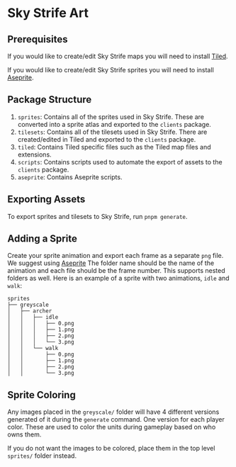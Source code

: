 # Sky Strife Art

## Prerequisites
If you would like to create/edit Sky Strife maps you will need to install [Tiled](https://www.mapeditor.org/).

If you would like to create/edit Sky Strife sprites you will need to install [Aseprite](https://www.aseprite.org/).

## Package Structure

1. `sprites`: Contains all of the sprites used in Sky Strife. These are converted into a sprite atlas and exported to the `clients` package.
2. `tilesets`: Contains all of the tilesets used in Sky Strife. There are created/edited in Tiled and exported to the `clients` package.
3. `tiled`: Contains Tiled specific files such as the Tiled map files and extensions.
4. `scripts`: Contains scripts used to automate the export of assets to the `clients` package.
5. `aseprite`: Contains Aseprite scripts.

## Exporting Assets

To export sprites and tilesets to Sky Strife, run `pnpm generate`.

## Adding a Sprite

Create your sprite animation and export each frame as a separate `png` file. We suggest using [Aseprite](https://www.aseprite.org/) The folder name should be the name of the animation and each file should be the frame number. This supports nested folders as well. Here is an example of a sprite with two animations, `idle` and `walk`:

```
sprites
├── greyscale
│   ├── archer
│   │   ├── idle
│   │   │   ├── 0.png
│   │   │   ├── 1.png
│   │   │   ├── 2.png
│   │   │   └── 3.png
│   │   └── walk
│   │       ├── 0.png
│   │       ├── 1.png
│   │       ├── 2.png
│   │       └── 3.png
```

## Sprite Coloring

Any images placed in the `greyscale/` folder will have 4 different versions generated of it during the `generate` command. One version for each player color. These are used to color the units during gameplay based on who owns them.

If you do not want the images to be colored, place them in the top level `sprites/` folder instead.